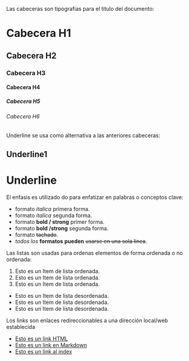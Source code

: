 Las cabeceras son tipografias para el titulo del documento:


# Cabecera H1
## Cabecera H2
### Cabecera H3
#### Cabecera H4
##### Cabecera H5
###### Cabecera H6

Underline se usa como alternativa a las anteriores cabeceras:

Underline1
-----------
Underline
==========

El enfasis es utilizado do para enfatizar en palabras o conceptos clave:

- formato *italica* primera forma.
- formato _italica_ segunda forma.
- formato **bold / strong** primer forma.
- formato __bold /strong__ segunda forma.
- formato ~~tachado~~.
- *todos* _los_ **formatos** __pueden__ ~~usarse en una sola linea~~. 

Las listas son usadas para ordenas elementos de forma ordenada o no ordenada:

1. Esto es un Item de lista ordenada.
2. Esto es un Item de lista ordenada.
3. Esto es un Item de lista ordenada.
- Esto es un Item de lista desordenada.
- Esto es un Item de lista desordenada.
- Esto es un Item de lista desordenada.

Los links son enlaces redireccionables a una dirección local/web establecida

- <a href="http://google.com">Esto es un link HTML</a>
- [Esto es un link en Markdown](http>//google.com)
- [Esto es un link al index](index.html)

